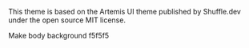 This theme is based on the Artemis UI theme published by Shuffle.dev under the open source MIT license.

Make body background f5f5f5